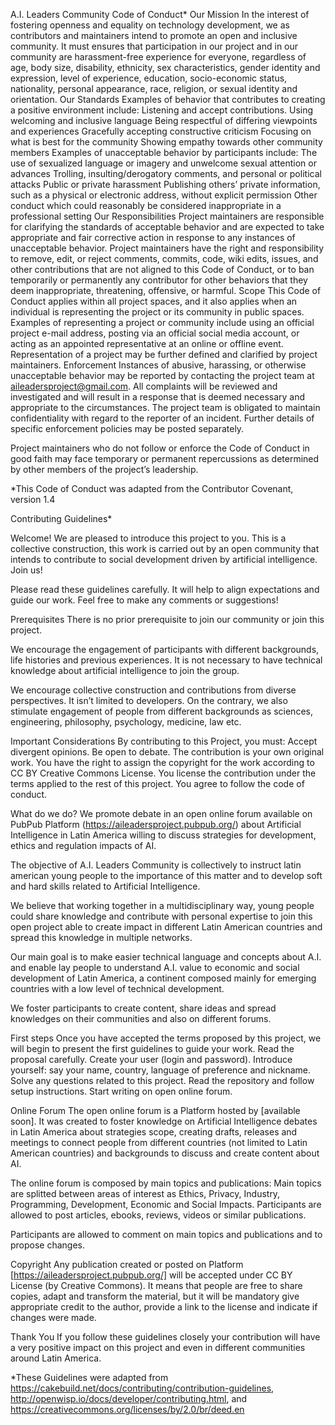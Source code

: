 A.I. Leaders Community Code of Conduct*
Our Mission
In the interest of fostering openness and equality on technology development, we as contributors and maintainers intend to promote an open and inclusive community. It must ensures that participation in our project and in our community are harassment-free experience for everyone, regardless of age, body size, disability, ethnicity, sex characteristics, gender identity and expression, level of experience, education, socio-economic status, nationality, personal appearance, race, religion, or sexual identity and orientation.
Our Standards
Examples of behavior that contributes to creating a positive environment include:
Listening and accept contributions.
Using welcoming and inclusive language
Being respectful of differing viewpoints and experiences
Gracefully accepting constructive criticism
Focusing on what is best for the community
Showing empathy towards other community members
Examples of unacceptable behavior by participants include:
The use of sexualized language or imagery and unwelcome sexual attention or advances
Trolling, insulting/derogatory comments, and personal or political attacks
Public or private harassment
Publishing others’ private information, such as a physical or electronic address, without explicit permission
Other conduct which could reasonably be considered inappropriate in a professional setting
Our Responsibilities
Project maintainers are responsible for clarifying the standards of acceptable behavior and are expected to take appropriate and fair corrective action in response to any instances of unacceptable behavior.
Project maintainers have the right and responsibility to remove, edit, or reject comments, commits, code, wiki edits, issues, and other contributions that are not aligned to this Code of Conduct, or to ban temporarily or permanently any contributor for other behaviors that they deem inappropriate, threatening, offensive, or harmful.
Scope
This Code of Conduct applies within all project spaces, and it also applies when an individual is representing the project or its community in public spaces. Examples of representing a project or community include using an official project e-mail address, posting via an official social media account, or acting as an appointed representative at an online or offline event. Representation of a project may be further defined and clarified by project maintainers.
Enforcement
Instances of abusive, harassing, or otherwise unacceptable behavior may be reported by contacting the project team at aileadersproject@gmail.com. All complaints will be reviewed and investigated and will result in a response that is deemed necessary and appropriate to the circumstances. The project team is obligated to maintain confidentiality with regard to the reporter of an incident. Further details of specific enforcement policies may be posted separately.
 
Project maintainers who do not follow or enforce the Code of Conduct in good faith may face temporary or permanent repercussions as determined by other members of the project’s leadership.
 
*This Code of Conduct was adapted from the Contributor Covenant, version 1.4
 
 
 
 
 
 
 
Contributing Guidelines*


Welcome! We are pleased to introduce this project to you. This is a collective construction, this work is carried out by an open community that intends to contribute to social development driven by artificial intelligence. Join us!
 
Please read these guidelines carefully. It will help to align expectations and guide our work. Feel free to make any comments or suggestions!

Prerequisites
There is no prior prerequisite to join our community or join this project. 
 
We encourage the engagement of participants with different backgrounds, life histories and previous experiences. It is not necessary to have technical knowledge about artificial intelligence to join the group. 
 
We encourage collective construction and contributions from diverse perspectives. It isn’t limited to developers. On the contrary, we also stimulate engagement of people from different backgrounds as sciences, engineering, philosophy, psychology, medicine, law etc.
 
Important Considerations
By contributing to this Project, you must:
Accept divergent opinions.
Be open to debate.
The contribution is your own original work.
You have the right to assign the copyright for the work according to CC BY Creative Commons License.
You license the contribution under the terms applied to the rest of this project.
You agree to follow the code of conduct.
 
What do we do?
We promote debate in an open online forum available on PubPub Platform (https://aileadersproject.pubpub.org/) about Artificial Intelligence in Latin America willing to discuss strategies for development, ethics and regulation impacts of AI.
 
The objective of A.I. Leaders Community is collectively to instruct latin american young people to the importance of this matter and to develop soft and hard skills related to Artificial Intelligence.

We believe that working together in a multidisciplinary way, young people could share knowledge and contribute with personal expertise to join this open project able to create impact in different Latin American countries and spread this knowledge in multiple networks. 
 
Our main goal is to make easier technical language and concepts about A.I. and enable lay people to understand A.I.  value to economic and social development of Latin America, a continent composed mainly for emerging countries with a low level of technical development. 
 
We foster participants to create content, share ideas and spread knowledges on their communities and also on different forums.
 
First steps
Once you have accepted the terms proposed by this project, we will begin to present the first guidelines to guide your work.
Read the proposal carefully.
Create your user (login and password).
Introduce yourself: say your name, country, language of preference and nickname.
Solve any questions related to this project.
Read the repository and follow setup instructions.
Start writing on open online forum.
 
Online Forum
The open online forum is a Platform hosted by [available soon]. It was created to foster knowledge on Artificial Intelligence debates in Latin America about strategies scope, creating drafts, releases and meetings to connect people from different countries (not limited to Latin American countries) and backgrounds to discuss and create content about AI. 
 
The online forum is composed by main topics and publications:
Main topics are splitted between areas of interest as Ethics, Privacy, Industry, Programming, Development, Economic and Social Impacts.
Participants are allowed to post articles, ebooks, reviews, videos or similar publications.
 
Participants are allowed to comment on main topics and publications and to propose changes. 
 
Copyright
Any publication created or posted on Platform [https://aileadersproject.pubpub.org/] will be accepted under CC BY License (by Creative Commons). It means that people are free to share copies, adapt and transform the material, but it will be mandatory give appropriate credit to the author, provide a link to the license and indicate if changes were made.
 
Thank You
If you follow these guidelines closely your contribution will have a very positive impact on this project and even in different communities around Latin America.
 
 
*These Guidelines were adapted from https://cakebuild.net/docs/contributing/contribution-guidelines, http://openwisp.io/docs/developer/contributing.html, and
https://creativecommons.org/licenses/by/2.0/br/deed.en 
